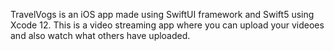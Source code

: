 TravelVogs is an iOS app made using SwiftUI framework and Swift5 using Xcode 12. This is a video streaming app where you can upload your videoes and also watch what others have uploaded.
